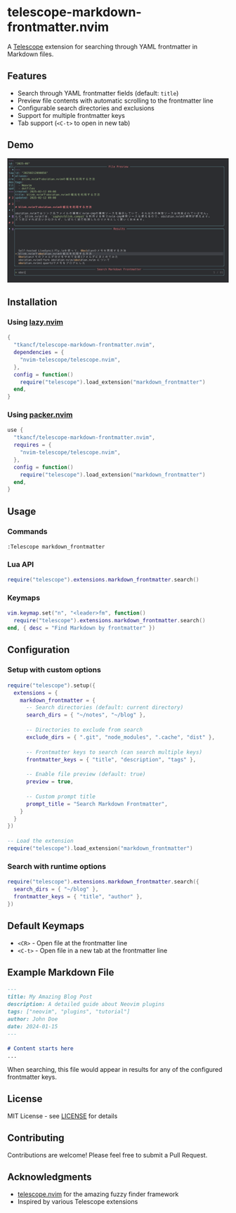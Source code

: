# telescope-markdown-frontmatter.nvim

A [Telescope](https://github.com/nvim-telescope/telescope.nvim) extension for searching through YAML frontmatter in Markdown files.

## Features

- Search through YAML frontmatter fields (default: `title`)
- Preview file contents with automatic scrolling to the frontmatter line
- Configurable search directories and exclusions
- Support for multiple frontmatter keys
- Tab support (`<C-t>` to open in new tab)

## Demo

![Demo Screenshot](docs/screenshot.png)

## Installation

### Using [lazy.nvim](https://github.com/folke/lazy.nvim)

```lua
{
  "tkancf/telescope-markdown-frontmatter.nvim",
  dependencies = {
    "nvim-telescope/telescope.nvim",
  },
  config = function()
    require("telescope").load_extension("markdown_frontmatter")
  end,
}
```

### Using [packer.nvim](https://github.com/wbthomason/packer.nvim)

```lua
use {
  "tkancf/telescope-markdown-frontmatter.nvim",
  requires = {
    "nvim-telescope/telescope.nvim",
  },
  config = function()
    require("telescope").load_extension("markdown_frontmatter")
  end,
}
```

## Usage

### Commands

```vim
:Telescope markdown_frontmatter
```

### Lua API

```lua
require("telescope").extensions.markdown_frontmatter.search()
```

### Keymaps

```lua
vim.keymap.set("n", "<leader>fm", function()
  require("telescope").extensions.markdown_frontmatter.search()
end, { desc = "Find Markdown by frontmatter" })
```

## Configuration

### Setup with custom options

```lua
require("telescope").setup({
  extensions = {
    markdown_frontmatter = {
      -- Search directories (default: current directory)
      search_dirs = { "~/notes", "~/blog" },
      
      -- Directories to exclude from search
      exclude_dirs = { ".git", "node_modules", ".cache", "dist" },
      
      -- Frontmatter keys to search (can search multiple keys)
      frontmatter_keys = { "title", "description", "tags" },
      
      -- Enable file preview (default: true)
      preview = true,
      
      -- Custom prompt title
      prompt_title = "Search Markdown Frontmatter",
    }
  }
})

-- Load the extension
require("telescope").load_extension("markdown_frontmatter")
```

### Search with runtime options

```lua
require("telescope").extensions.markdown_frontmatter.search({
  search_dirs = { "~/blog" },
  frontmatter_keys = { "title", "author" },
})
```

## Default Keymaps

- `<CR>` - Open file at the frontmatter line
- `<C-t>` - Open file in a new tab at the frontmatter line

## Example Markdown File

```markdown
---
title: My Amazing Blog Post
description: A detailed guide about Neovim plugins
tags: ["neovim", "plugins", "tutorial"]
author: John Doe
date: 2024-01-15
---

# Content starts here
...
```

When searching, this file would appear in results for any of the configured frontmatter keys.

## License

MIT License - see [LICENSE](LICENSE) for details

## Contributing

Contributions are welcome! Please feel free to submit a Pull Request.

## Acknowledgments

- [telescope.nvim](https://github.com/nvim-telescope/telescope.nvim) for the amazing fuzzy finder framework
- Inspired by various Telescope extensions